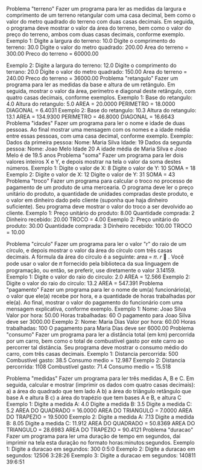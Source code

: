 Problema "terreno"
Fazer um programa para ler as medidas da largura e comprimento de um terreno retangular com uma
casa decimal, bem como o valor do metro quadrado do terreno com duas casas decimais. Em seguida,
o programa deve mostrar o valor da área do terreno, bem como o valor do preço do terreno, ambos com
duas casas decimais, conforme exemplo.
Exemplo 1:
Digite a largura do terreno: 10.0
Digite o comprimento do terreno: 30.0
Digite o valor do metro quadrado: 200.00
Area do terreno = 300.00
Preco do terreno = 60000.00

Exemplo 2:
Digite a largura do terreno: 12.0
Digite o comprimento do terrano: 20.0
Digite o valor do metro quadrado: 150.00
Area do terreno = 240.00
Preco do terreno = 36000.00
Problema "retangulo"
Fazer um programa para ler as medidas da base e altura de um retângulo. Em seguida, mostrar o valor
da área, perímetro e diagonal deste retângulo, com quatro casas decimais, conforme exemplos.
Exemplo 1:
Base do retangulo: 4.0
Altura do retangulo: 5.0
AREA = 20.0000
PERIMETRO = 18.0000
DIAGONAL = 6.4031
Exemplo 2:
Base do retangulo: 10.3
Altura do retangulo: 13.1
AREA = 134.9300
PERIMETRO = 46.8000
DIAGONAL = 16.6643
Problema "idades"
Fazer um programa para ler o nome e idade de duas pessoas. Ao final mostrar uma mensagem com os
nomes e a idade média entre essas pessoas, com uma casa decimal, conforme exemplo.
Exemplo:
Dados da primeira pessoa:
Nome: Maria Silva
Idade: 19
Dados da segunda pessoa:
Nome: Joao Melo
Idade 20
A idade média de Maria Silva e Joao Melo é de 19.5 anos
Problema "soma"
Fazer um programa para ler dois valores inteiros X e Y, e depois mostrar na tela o valor da soma destes
números.
Exemplo 1:
Digite o valor de X: 8
Digite o valor de Y: 10
SOMA = 18
Exemplo 2:
Digite o valor de X: 12
Digite o valor de Y: 31
SOMA = 43
Problema "troco"
Fazer um programa para calcular o troco no processo de pagamento de um produto de uma mercearia.
O programa deve ler o preço unitário do produto, a quantidade de unidades compradas deste produto,
e o valor em dinheiro dado pelo cliente (suponha que haja dinheiro suficiente). Seu programa deve
mostrar o valor do troco a ser devolvido ao cliente.
Exemplo 1:
Preço unitário do produto: 8.00
Quantidade comprada: 2
Dinheiro recebido: 20.00
TROCO = 4.00
Exemplo 2:
Preço unitário do produto: 30.00
Quantidade comprada: 3
Dinheiro recebido: 100.00
TROCO = 10.00

Problema "circulo"
Fazer um programa para ler o valor "r" do raio de um círculo, e depois mostrar o valor da área do
círculo com três casas decimais. A fórmula da área do círculo é a seguinte: 𝑎𝑟𝑒𝑎 = 𝜋. 𝑟
￾ . Você pode
usar o valor de 𝜋 fornecido pela biblioteca da sua linguagem de programação, ou então, se preferir, use
diretamente o valor 3.14159.
Exemplo 1:
Digite o valor do raio do circulo: 2.0
AREA = 12.566
Exemplo 2:
Digite o valor do raio do circulo: 13.2
AREA = 547.391
Problema "pagamento"
Fazer um programa para ler o nome de um(a) funcionário(a), o valor que ele(a) recebe por hora, e a
quantidade de horas trabalhadas por ele(a). Ao final, mostrar o valor do pagamento do funcionário com
uma mensagem explicativa, conforme exemplo.
Exemplo 1:
Nome: Joao Silva
Valor por hora: 50.00
Horas trabalhadas: 60
O pagamento para Joao Silva deve ser 3000.00
Exemplo 2:
Nome: Maria Dias
Valor por hora: 60.00
Horas trabalhadas: 100
O pagamento para Maria Dias deve ser 6000.00
Problema "consumo"
Fazer um programa para ler a distância total (em km) percorrida por um carro, bem como o total de
combustível gasto por este carro ao percorrer tal distância. Seu programa deve mostrar o consumo
médio do carro, com três casas decimais.
Exemplo 1:
Distancia percorrida: 500
Combustível gasto: 38.5
Consumo medio = 12.987
Exemplo 2:
Distancia percorrida: 1108
Combustível gasto: 71.4
Consumo medio = 15.518

Problema "medidas"
Fazer um programa para ler três medidas A, B e C. Em seguida, calcular e mostrar (imprimir os dados
com quatro casas decimais):
a) a área do quadrado que tem lado A
b) a área do triângulo retângulo que base A e altura B
c) a área do trapézio que tem bases A e B, e altura C
Exemplo 1:
Digite a medida A: 4.0
Digite a medida B: 3.5
Digite a medida C: 5.2
AREA DO QUADRADO = 16.0000
AREA DO TRIANGULO = 7.0000
AREA DO TRAPEZIO = 19.5000
Exemplo 2:
Digite a medida A: 7.13
Digite a medida B: 8.05
Digite a medida C: 11.912
AREA DO QUADRADO = 50.8369
AREA DO TRIANGULO = 28.6983
AREA DO TRAPEZIO = 90.4121
Problema "duracao"
Fazer um programa para ler uma duração de tempo em segundos, daí imprimir na tela esta duração no
formato horas:minutos:segundos.
Exemplo 1:
Digite a duracao em segundos: 300
0:5:0
Exemplo 2:
Digite a duracao em segundos: 12506
3:28:26
Exemplo 3:
Digite a duracao em segundos: 140811
39:6:51
